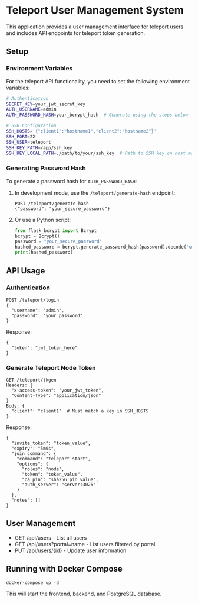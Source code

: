 
# Teleport User Management System

This application provides a user management interface for teleport users and includes API endpoints for teleport token generation.

## Setup

### Environment Variables

For the teleport API functionality, you need to set the following environment variables:

```sh
# Authentication
SECRET_KEY=your_jwt_secret_key
AUTH_USERNAME=admin
AUTH_PASSWORD_HASH=your_bcrypt_hash  # Generate using the steps below

# SSH Configuration
SSH_HOSTS='{"client1":"hostname1","client2":"hostname2"}'
SSH_PORT=22
SSH_USER=teleport
SSH_KEY_PATH=/app/ssh_key
SSH_KEY_LOCAL_PATH=./path/to/your/ssh_key  # Path to SSH key on host machine
```

### Generating Password Hash

To generate a password hash for `AUTH_PASSWORD_HASH`:

1. In development mode, use the `/teleport/generate-hash` endpoint:
   ```
   POST /teleport/generate-hash
   {"password": "your_secure_password"}
   ```

2. Or use a Python script:
   ```python
   from flask_bcrypt import Bcrypt
   bcrypt = Bcrypt()
   password = "your_secure_password"
   hashed_password = bcrypt.generate_password_hash(password).decode('utf-8')
   print(hashed_password)
   ```

## API Usage

### Authentication

```
POST /teleport/login
{
  "username": "admin",
  "password": "your_password"
}
```

Response:
```
{
  "token": "jwt_token_here"
}
```

### Generate Teleport Node Token

```
GET /teleport/tkgen
Headers: {
  "x-access-token": "your_jwt_token",
  "Content-Type": "application/json"
}
Body: {
  "client": "client1"  # Must match a key in SSH_HOSTS
}
```

Response:
```
{
  "invite_token": "token_value",
  "expiry": "5m0s",
  "join_command": {
    "command": "teleport start",
    "options": {
      "roles": "node",
      "token": "token_value",
      "ca_pin": "sha256:pin_value",
      "auth_server": "server:3025"
    }
  },
  "notes": []
}
```

## User Management

- GET /api/users - List all users
- GET /api/users?portal=name - List users filtered by portal
- PUT /api/users/{id} - Update user information

## Running with Docker Compose

```
docker-compose up -d
```

This will start the frontend, backend, and PostgreSQL database.

